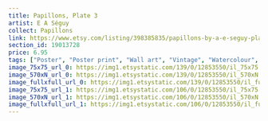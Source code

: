 ```yaml
---
title: Papillons, Plate 3
artist: E A Séguy
collect: Papillons
link: https://www.etsy.com/listing/398385835/papillons-by-a-e-seguy-plate-3-nature?utm_source=thedoveandtheseagull&utm_medium=api&utm_campaign=api
section_id: 19013728
price: 6.95
tags: ["Poster", "Poster print", "Wall art", "Vintage", "Watercolour", "Nature", "Botanical art", "Wildlife", "Nature print", "Butterfly print", "Butterfly art", "Butterfly poster", "High quality print"]
image_75x75_url_0: https://img1.etsystatic.com/139/0/12853550/il_75x75.1031603757_ozwd.jpg
image_570xN_url_0: https://img1.etsystatic.com/139/0/12853550/il_570xN.1031603757_ozwd.jpg
image_fullxfull_url_0: https://img1.etsystatic.com/139/0/12853550/il_fullxfull.1031603757_ozwd.jpg
image_75x75_url_1: https://img1.etsystatic.com/106/0/12853550/il_75x75.1031603771_1h0c.jpg
image_570xN_url_1: https://img1.etsystatic.com/106/0/12853550/il_570xN.1031603771_1h0c.jpg
image_fullxfull_url_1: https://img1.etsystatic.com/106/0/12853550/il_fullxfull.1031603771_1h0c.jpg
---
```

